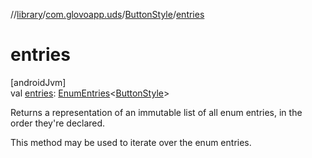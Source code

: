 //[library](../../../index.md)/[com.glovoapp.uds](../index.md)/[ButtonStyle](index.md)/[entries](entries.md)

# entries

[androidJvm]\
val [entries](entries.md): [EnumEntries](https://kotlinlang.org/api/latest/jvm/stdlib/kotlin.enums/-enum-entries/index.html)&lt;[ButtonStyle](index.md)&gt;

Returns a representation of an immutable list of all enum entries, in the order they're declared.

This method may be used to iterate over the enum entries.
